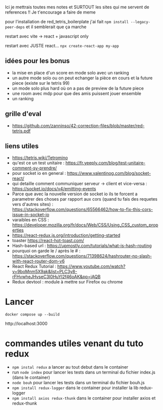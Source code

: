 Ici je mettrais toutes mes notes et SURTOUT les sites qui me servent de references !!
Je t'encourage a faire de meme

pour l'installation de red_tetris_boilerplate j'ai fait `npm install --legacy-peer-deps` et il semblerait que ça marche

restart avec vite -> react + javascript only

restart avec JUSTE react... `npx create-react-app my-app`

## idées pour les bonus
* la mise en place d'un score en mode solo avec un ranking
* un autre mode solo ou on peut echanger la pièce en cours et la future piece (existe sur le tetris 99)
* un mode solo plus hard où on a pas de preview de la future piece
* une room avec mdp pour que des amis puissent jouer ensemble
* un ranking


## grille d'eval
* https://github.com/zanninso/42-correction-files/blob/master/red-tetris.pdf

## liens utiles
* https://tetris.wiki/Tetromino
* qu'est ce un test unitaire : https://fr.yeeply.com/blog/test-unitaire-comment-sy-prendre/
* pour socket io en general : https://www.valentinog.com/blog/socket-react/
* qui detaille comment communiquer serveur -> client et vice-versa : https://socket.io/docs/v4/emitting-events
* Parce que avec la nouvelle version de socket io ils te forcent a parametrer des choses par rapport aux cors (quand tu fais des requetes vers d'autres sites) : https://stackoverflow.com/questions/65566462/how-to-fix-this-cors-issue-in-socket-io
* varaibles en CSS : https://developer.mozilla.org/fr/docs/Web/CSS/Using_CSS_custom_properties
* https://react-redux.js.org/introduction/getting-started
* toaster https://react-hot-toast.com/
* Hash-based url : https://upmostly.com/tutorials/what-is-hash-routing
* pourquoi on garde le / après le # : https://stackoverflow.com/questions/71398624/hashrouter-no-slash-with-react-router-dom-v6
* React Redux Tutorial : https://www.youtube.com/watch?v=9boMnm5X9ak&list=PLC3y8-rFHvwheJHvseC3I0HuYI2f46oAK&pp=iAQB
* Redux devtool : module à mettre sur Firefox ou chrome
# Lancer

```
docker compose up --build
```
http://localhost:3000


# commandes utiles venant du tuto redux
* `npm instal redux` a lancer au tout debut dans le container
* run `node index` pour lancer les tests dans un terminal du fichier index.js (dans le container)
* `node bouh` pour lancer les tests dans un terminal du fichier bouh.js
* `npm install redux-logger` dans le container pour installer la lib redux-logger
* `npm install axios redux-thunk` dans le container pour installer axios et redux-thunk